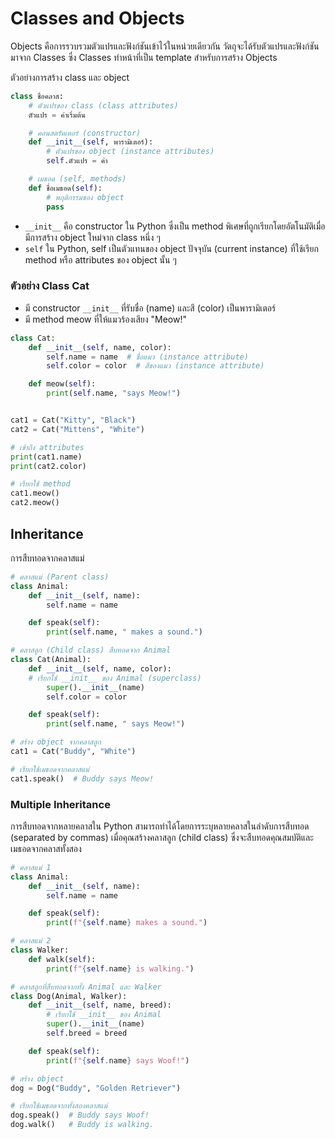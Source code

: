 # Classes and Objects

Objects คือการรวบรวมตัวแปรและฟังก์ชันเข้าไว้ในหน่วยเดียวกัน วัตถุจะได้รับตัวแปรและฟังก์ชันมาจาก Classes ซึ่ง Classes ทำหน้าที่เป็น template สำหรับการสร้าง Objects

<!--
Objects are an encapsulation of variables and functions into a single entity. Objects get their variables and functions from classes. Classes are essentially a template to create your objects.
Classs
 -->

ตัวอย่างการสร้าง class และ object

```py
class ชื่อคลาส:
    # ตัวแปรของ class (class attributes)
    ตัวแปร = ค่าเริ่มต้น

    # คอนสตรัคเตอร์ (constructor)
    def __init__(self, พารามิเตอร์):
        # ตัวแปรของ object (instance attributes)
        self.ตัวแปร = ค่า

    # เมธอด (self, methods)
    def ชื่อเมธอด(self):
        # พฤติกรรมของ object
        pass
```


- `__init__` คือ constructor ใน Python ซึ่งเป็น method พิเศษที่ถูกเรียกโดยอัตโนมัติเมื่อมีการสร้าง object ใหม่จาก class หนึ่ง ๆ
- `self` ใน Python, self เป็นตัวแทนของ object ปัจจุบัน (current instance) ที่ใช้เรียก method หรือ attributes ของ object นั้น ๆ


### ตัวอย่าง Class Cat

- มี constructor `__init__` ที่รับชื่อ (name) และสี (color) เป็นพารามิเตอร์
- มี method meow ที่ให้แมวร้องเสียง "Meow!"


```py linenums="1"
class Cat:
    def __init__(self, name, color):
        self.name = name  # ชื่อแมว (instance attribute)
        self.color = color  # สีของแมว (instance attribute)

    def meow(self):
        print(self.name, "says Meow!")


cat1 = Cat("Kitty", "Black")
cat2 = Cat("Mittens", "White")

# เข้าถึง attributes
print(cat1.name)
print(cat2.color)

# เรียกใช้ method
cat1.meow()
cat2.meow()
```


## Inheritance
 การสืบทอดจากคลาสแม่

```py linenums="1"
# คลาสแม่ (Parent class)
class Animal:
    def __init__(self, name):
        self.name = name

    def speak(self):
        print(self.name, " makes a sound.")

# คลาสลูก (Child class) สืบทอดจาก Animal
class Cat(Animal):
    def __init__(self, name, color):
    # เรียกใช้ __init__ ของ Animal (superclass)
        super().__init__(name)
        self.color = color

    def speak(self):
        print(self.name, " says Meow!")

# สร้าง object จากคลาสลูก
cat1 = Cat("Buddy", "White")

# เรียกใช้เมธอดจากคลาสแม่
cat1.speak()  # Buddy says Meow!
```

### Multiple Inheritance
การสืบทอดจากหลายคลาสใน Python สามารถทำได้โดยการระบุหลายคลาสในลำดับการสืบทอด (separated by commas) เมื่อคุณสร้างคลาสลูก (child class) ซึ่งจะสืบทอดคุณสมบัติและเมธอดจากคลาสทั้งสอง

```py linenums="1"
# คลาสแม่ 1
class Animal:
    def __init__(self, name):
        self.name = name

    def speak(self):
        print(f"{self.name} makes a sound.")

# คลาสแม่ 2
class Walker:
    def walk(self):
        print(f"{self.name} is walking.")

# คลาสลูกที่สืบทอดจากทั้ง Animal และ Walker
class Dog(Animal, Walker):
    def __init__(self, name, breed):
        # เรียกใช้ __init__ ของ Animal
        super().__init__(name)
        self.breed = breed

    def speak(self):
        print(f"{self.name} says Woof!")

# สร้าง object
dog = Dog("Buddy", "Golden Retriever")

# เรียกใช้เมธอดจากทั้งสองคลาสแม่
dog.speak()  # Buddy says Woof!
dog.walk()   # Buddy is walking.
```